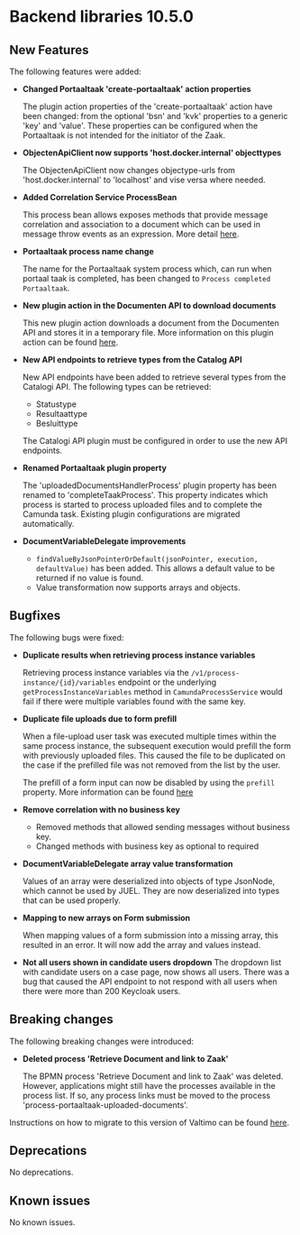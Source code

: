 # Backend libraries 10.5.0

## New Features

The following features were added:

* **Changed Portaaltaak 'create-portaaltaak' action properties**

  The plugin action properties of the 'create-portaaltaak' action have been changed: from the optional 'bsn' and 'kvk' properties to a generic 'key' and 'value'. 
  These properties can be configured when the Portaaltaak is not intended for the initiator of the Zaak.

* **ObjectenApiClient now supports 'host.docker.internal' objecttypes**

  The ObjectenApiClient now changes objectype-urls from 'host.docker.internal' to 'localhost' and vise versa where needed.

* **Added Correlation Service ProcessBean**

  This process bean allows exposes methods that provide message correlation and association to a document
  which can be used in message throw events as an expression.
  More detail [here](/using-valtimo/process/correlating-messages.md).

* **Portaaltaak process name change**

  The name for the Portaaltaak system process which, can run when portaal taak is completed, has been changed to
  `Process completed Portaaltaak`.

* **New plugin action in the Documenten API to download documents**

  This new plugin action downloads a document from the Documenten API and stores it in a temporary file. More
  information on this plugin action can be
  found [here](/using-valtimo/plugin/documenten-api/configure-documenten-api-plugin.md#download-document).

* **New API endpoints to retrieve types from the Catalog API**

  New API endpoints have been added to retrieve several types from the Catalogi API. The following types can
  be retrieved:
  - Statustype
  - Resultaattype
  - Besluittype
  
  The Catalogi API plugin must be configured in order to use the new API endpoints.

* **Renamed Portaaltaak plugin property**

  The 'uploadedDocumentsHandlerProcess' plugin property has been renamed to 'completeTaakProcess'.
  This property indicates which process is started to process uploaded files and to complete the Camunda task.
  Existing plugin configurations are migrated automatically.

* **DocumentVariableDelegate improvements**

  - `findValueByJsonPointerOrDefault(jsonPointer, execution, defaultValue)` has been added. This allows a default value to be returned if no value is found.
  - Value transformation now supports arrays and objects.

## Bugfixes

The following bugs were fixed:

* **Duplicate results when retrieving process instance variables**

  Retrieving process instance variables via the `/v1/process-instance/{id}/variables` endpoint or the underlying
  `getProcessInstanceVariables` method in `CamundaProcessService` would fail if there were multiple variables found
  with the same key.

* **Duplicate file uploads due to form prefill**

  When a file-upload user task was executed multiple times within the same process instance, the subsequent execution
  would prefill the form with previously uploaded files. This caused the file to be duplicated on the case if the
  prefilled file was not removed from the list by the user.
  
  The prefill of a form input can now be disabled by using the `prefill` property. More information can be found [here](/using-valtimo/forms/creating-forms-in-valtimo.md#disabling-prefill)

* **Remove correlation with no business key**

  * Removed methods that allowed sending messages without business key.
  * Changed methods with business key as optional to required

* **DocumentVariableDelegate array value transformation**

  Values of an array were deserialized into objects of type JsonNode, which cannot be used by JUEL.
  They are now deserialized into types that can be used properly.

* **Mapping to new arrays on Form submission**

  When mapping values of a form submission into a missing array, this resulted in an error. It will now add the
  array and values instead.

* **Not all users shown in candidate users dropdown**
  The dropdown list with candidate users on a case page, now shows all users. There was a bug that caused the API
  endpoint to not respond with all users when there were more than 200 Keycloak users.

## Breaking changes

The following breaking changes were introduced:

* **Deleted process 'Retrieve Document and link to Zaak'**

  The BPMN process 'Retrieve Document and link to Zaak' was deleted. However, applications might still have the
  processes available in the process list. If so, any process links must be moved to the process
  'process-portaaltaak-uploaded-documents'.

Instructions on how to migrate to this version of Valtimo can be found [here](migration.md).

## Deprecations

No deprecations.

## Known issues

No known issues.
